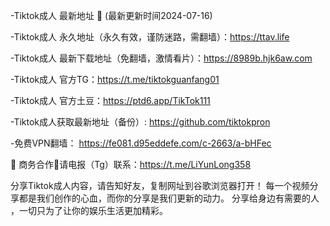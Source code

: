 -Tiktok成人  最新地址 👋 (最新更新时间2024-07-16)

-Tiktok成人 永久地址（永久有效，谨防迷路，需翻墙）：https://ttav.life

-Tiktok成人 最新下载地址（免翻墙，激情看片）：https://8989b.hjk6aw.com

-Tiktok成人 官方TG：https://t.me/tiktokguanfang01

-Tiktok成人 官方土豆：https://ptd6.app/TikTok111

-Tiktok成人获取最新地址（备份）: https://github.com/tiktokpron

-免费VPN翻墙： https://fe081.d95eddefe.com/c-2663/a-bHFec

🤝 商务合作🤝请电报（Tg）联系：https://t.me/LiYunLong358

分享Tiktok成人内容，请告知好友，复制网址到谷歌浏览器打开！ 每一个视频分享都是我们创作的心血，而你的分享是我们更新的动力。 分享给身边有需要的人 ，一切只为了让你的娱乐生活更加精彩。

<!---
tiktokpron/tiktokpron is a ✨ special ✨ repository because its `README.md` (this file) appears on your GitHub profile.
You can click the Preview link to take a look at your changes.
--->
